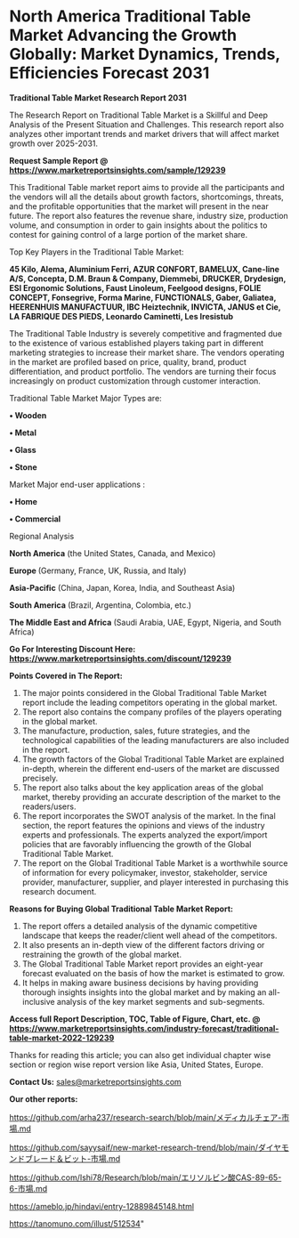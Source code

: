 # North America Traditional Table Market Advancing the Growth Globally: Market Dynamics, Trends, Efficiencies Forecast 2031

<strong>Traditional Table Market Research Report 2031</strong>

The Research Report on Traditional Table Market is a Skillful and Deep Analysis of the Present Situation and Challenges. This research report also analyzes other important trends and market drivers that will affect market growth over 2025-2031.

<strong>Request Sample Report @ <a href=https://www.marketreportsinsights.com/sample/129239>https://www.marketreportsinsights.com/sample/129239</a></strong>

This Traditional Table market report aims to provide all the participants and the vendors will all the details about growth factors, shortcomings, threats, and the profitable opportunities that the market will present in the near future. The report also features the revenue share, industry size, production volume, and consumption in order to gain insights about the politics to contest for gaining control of a large portion of the market share.

Top Key Players in the Traditional Table Market:

<strong>45 Kilo, Alema, Aluminium Ferri, AZUR CONFORT, BAMELUX, Cane-line A/S, Concepta, D.M. Braun & Company, Diemmebi, DRUCKER, Drydesign, ESI Ergonomic Solutions, Faust Linoleum, Feelgood designs, FOLIE CONCEPT, Fonsegrive, Forma Marine, FUNCTIONALS, Gaber, Galiatea, HEERENHUIS MANUFACTUUR, IBC Heiztechnik, INVICTA, JANUS et Cie, LA FABRIQUE DES PIEDS, Leonardo Caminetti, Les Iresistub</strong>

The Traditional Table Industry is severely competitive and fragmented due to the existence of various established players taking part in different marketing strategies to increase their market share. The vendors operating in the market are profiled based on price, quality, brand, product differentiation, and product portfolio. The vendors are turning their focus increasingly on product customization through customer interaction.

Traditional Table Market Major Types are:

<strong>• Wooden 

• Metal

• Glass

• Stone</strong>

Market Major end-user applications :

<strong>• Home

• Commercial</strong>

Regional Analysis

</u><strong><b>North America</b></strong> (the United States, Canada, and Mexico)

<strong><b>Europe </b></strong>(Germany, France, UK, Russia, and Italy)

<strong><b>Asia-Pacific</b></strong> (China, Japan, Korea, India, and Southeast Asia)

<strong><b>South America</b></strong> (Brazil, Argentina, Colombia, etc.)

<strong><b>The Middle East and Africa</b></strong> (Saudi Arabia, UAE, Egypt, Nigeria, and South Africa)

<strong>Go For Interesting Discount Here: <a href=https://www.marketreportsinsights.com/discount/129239>https://www.marketreportsinsights.com/discount/129239</a></strong>

<strong>Points Covered in The Report:</strong>
<ol>
  <li>The major points considered in the Global Traditional Table Market report include the leading competitors operating in the global market.</li>
  <li>The report also contains the company profiles of the players operating in the global market.</li>
  <li>The manufacture, production, sales, future strategies, and the technological capabilities of the leading manufacturers are also included in the report.</li>
  <li>The growth factors of the Global Traditional Table Market are explained in-depth, wherein the different end-users of the market are discussed precisely.</li>
  <li>The report also talks about the key application areas of the global market, thereby providing an accurate description of the market to the readers/users.</li>
  <li>The report incorporates the SWOT analysis of the market. In the final section, the report features the opinions and views of the industry experts and professionals. The experts analyzed the export/import policies that are favorably influencing the growth of the Global Traditional Table Market.</li>
  <li>The report on the Global Traditional Table Market is a worthwhile source of information for every policymaker, investor, stakeholder, service provider, manufacturer, supplier, and player interested in purchasing this research document.</li>
</ol>
<strong>Reasons for Buying Global Traditional Table Market Report:</strong>

<ol>
  <li>The report offers a detailed analysis of the dynamic competitive landscape that keeps the reader/client well ahead of the competitors.</li>
  <li>It also presents an in-depth view of the different factors driving or restraining the growth of the global market.</li>
  <li>The Global Traditional Table Market report provides an eight-year forecast evaluated on the basis of how the market is estimated to grow.</li>
  <li>It helps in making aware business decisions by having providing thorough insights insights into the global market and by making an all-inclusive analysis of the key market segments and sub-segments.</li>
</ol>
<strong>Access full Report Description, TOC, Table of Figure, Chart, etc. @ <a href=https://www.marketreportsinsights.com/industry-forecast/traditional-table-market-2022-129239>https://www.marketreportsinsights.com/industry-forecast/traditional-table-market-2022-129239</a></strong>


Thanks for reading this article; you can also get individual chapter wise section or region wise report version like Asia, United States, Europe.

<strong>Contact Us:</strong>
sales@marketreportsinsights.com

<strong>Our other reports:</strong>

<a href=https://github.com/arha237/research-search/blob/main/メディカルチェア-市場.md>https://github.com/arha237/research-search/blob/main/メディカルチェア-市場.md</a>

<a href=https://github.com/sayysaif/new-market-research-trend/blob/main/ダイヤモンドブレード＆ビット-市場.md>https://github.com/sayysaif/new-market-research-trend/blob/main/ダイヤモンドブレード＆ビット-市場.md</a>

<a href=https://github.com/Ishi78/Research/blob/main/エリソルビン酸CAS-89-65-6-市場.md>https://github.com/Ishi78/Research/blob/main/エリソルビン酸CAS-89-65-6-市場.md</a>

<a href=https://ameblo.jp/hindavi/entry-12889845148.html>https://ameblo.jp/hindavi/entry-12889845148.html</a>

<a href=https://tanomuno.com/illust/512534>https://tanomuno.com/illust/512534</a>"
